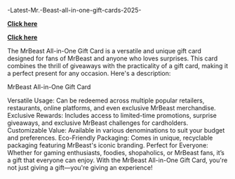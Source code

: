 -Latest-Mr.-Beast-all-in-one-gift-cards-2025-

**[Click here](https://shorturl.at/be2aS)**

**[Click here](https://shorturl.at/be2aS)**

The MrBeast All-in-One Gift Card is a versatile and unique gift card designed for fans of MrBeast and anyone who loves surprises. This card combines the thrill of giveaways with the practicality of a gift card, making it a perfect present for any occasion. Here's a description:

MrBeast All-in-One Gift Card

Versatile Usage: Can be redeemed across multiple popular retailers, restaurants, online platforms, and even exclusive MrBeast merchandise.
Exclusive Rewards: Includes access to limited-time promotions, surprise giveaways, and exclusive MrBeast challenges for cardholders.
Customizable Value: Available in various denominations to suit your budget and preferences.
Eco-Friendly Packaging: Comes in unique, recyclable packaging featuring MrBeast's iconic branding.
Perfect for Everyone: Whether for gaming enthusiasts, foodies, shopaholics, or MrBeast fans, it’s a gift that everyone can enjoy.
With the MrBeast All-in-One Gift Card, you're not just giving a gift—you're giving an experience!
